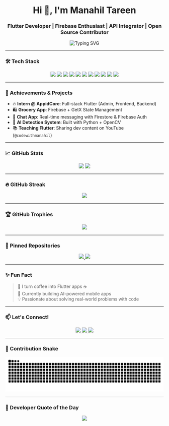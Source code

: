 <h1 align="center">Hi 👋, I'm Manahil Tareen</h1>
<h3 align="center">Flutter Developer | Firebase Enthusiast | API Integrator | Open Source Contributor</h3>

<p align="center">
  <img src="https://readme-typing-svg.demolab.com?font=Fira+Code&size=22&pause=1000&center=true&vCenter=true&width=440&lines=BS+CS+Student+%F0%9F%93%9D;Flutter+Developer+%F0%9F%93%B1;Firebase+%7C+REST+API+%7C+GetX+BLoC;Learning+AI+%7C+Python+%7C+Backend" alt="Typing SVG" />
</p>

---

### 🛠️ Tech Stack

<p align="center">
  <img src="https://img.shields.io/badge/Dart-0175C2?style=for-the-badge&logo=dart&logoColor=white" />
  <img src="https://img.shields.io/badge/Flutter-02569B?style=for-the-badge&logo=flutter&logoColor=white" />
  <img src="https://img.shields.io/badge/Firebase-FFCA28?style=for-the-badge&logo=firebase&logoColor=black" />
  <img src="https://img.shields.io/badge/GetX-7B1FA2?style=for-the-badge&logo=flutter&logoColor=white" />
  <img src="https://img.shields.io/badge/BLoC-3981F4?style=for-the-badge&logo=bloc&logoColor=white" />
  <img src="https://img.shields.io/badge/SQLite-003B57?style=for-the-badge&logo=sqlite&logoColor=white" />
  <img src="https://img.shields.io/badge/Python-3776AB?style=for-the-badge&logo=python&logoColor=white" />
  <img src="https://img.shields.io/badge/C++-00599C?style=for-the-badge&logo=c%2B%2B&logoColor=white" />
  <img src="https://img.shields.io/badge/Postman-FF6C37?style=for-the-badge&logo=postman&logoColor=white" />
  <img src="https://img.shields.io/badge/Git-F05032?style=for-the-badge&logo=git&logoColor=white" />
  <img src="https://img.shields.io/badge/GitHub-181717?style=for-the-badge&logo=github&logoColor=white" />
</p>

---

### 🌟 Achievements & Projects

* 🔥 **Intern @ AppidCore**: Full-stack Flutter (Admin, Frontend, Backend)
* 🛍️ **Grocery App**: Firebase + GetX State Management
* 📲 **Chat App**: Real-time messaging with Firestore & Firebase Auth
* 🤖 **AI Detection System**: Built with Python + OpenCV
* 📚 **Teaching Flutter**: Sharing dev content on YouTube (`@codewithmanahil`)

---

### 📈 GitHub Stats

<p align="center">
  <img src="https://github-readme-stats.vercel.app/api?username=Manahiltareen&show_icons=true&theme=radical" height="170"/>
  <img src="https://github-readme-stats.vercel.app/api/top-langs/?username=Manahiltareen&layout=compact&theme=radical" height="170"/>
</p>

---

### 🔥 GitHub Streak

<p align="center">
  <img src="https://streak-stats.demolab.com?user=Manahiltareen&theme=tokyonight&hide_border=false" />
</p>

---

### 🏆 GitHub Trophies

<p align="center">
  <img src="https://github-profile-trophy.vercel.app/?username=Manahiltareen&theme=radical&column=4&no-frame=true" />
</p>

---

### 🚀 Pinned Repositories

<p align="center">
  <a href="https://github.com/Manahiltareen/portfolio_web">
    <img src="https://github-readme-stats.vercel.app/api/pin/?username=Manahiltareen&repo=portfolio_web&theme=radical" />
  </a>
  <a href="https://github.com/Manahiltareen/Grocery-App-Admin-Side">
    <img src="https://github-readme-stats.vercel.app/api/pin/?username=Manahiltareen&repo=Grocery-App-Admin-Side&theme=radical" />
  </a>
</p>

---

### ✨ Fun Fact

> 🧠 I turn coffee into Flutter apps ☕  
> 🔧 Currently building AI-powered mobile apps  
> 💡 Passionate about solving real-world problems with code

---

### 📫 Let's Connect!

<p align="center">
  <a href="https://www.linkedin.com/in/manahil-tareen-3b8870308">
    <img src="https://img.shields.io/badge/LinkedIn-blue?style=for-the-badge&logo=linkedin" />
  </a>
  <a href="mailto:manahiltareen44@example.com">
    <img src="https://img.shields.io/badge/Gmail-red?style=for-the-badge&logo=gmail&logoColor=white" />
  </a>
  <a href="https://www.instagram.com/codewithmanahil">
    <img src="https://img.shields.io/badge/Instagram-pink?style=for-the-badge&logo=instagram" />
  </a>
</p>

---

### 🐍 Contribution Snake

<p align="center">
  <img src="https://raw.githubusercontent.com/Manahiltareen/Manahiltareen/output/github-contribution-grid-snake.svg" alt="snake animation" />
</p>

---

### 💬 Developer Quote of the Day

<!-- Developer Quote as Image -->
<p align="center">
  <img src="https://readme-typing-svg.herokuapp.com?center=true&vCenter=true&multiline=true&width=600&lines=Code.+Create.+Conquer.;">
</p>





